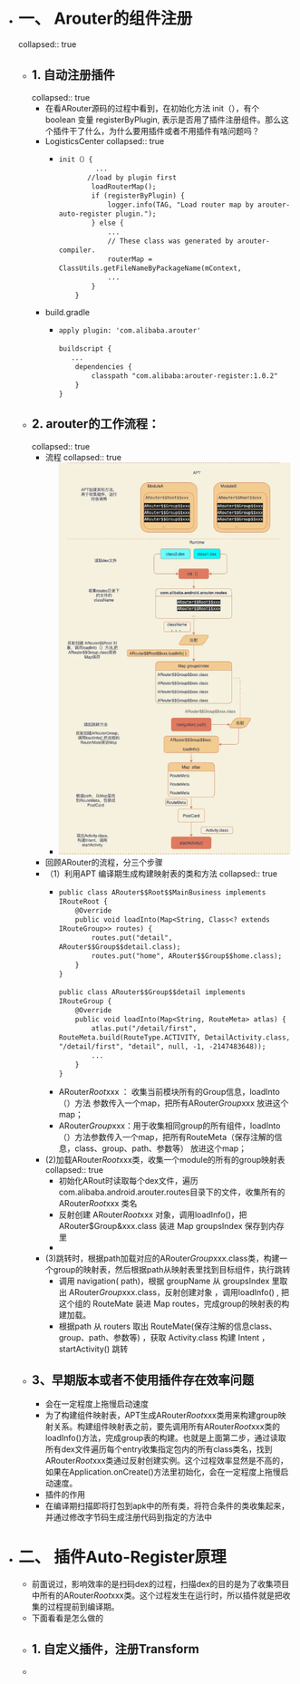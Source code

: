 - # 一、 Arouter的组件注册
  collapsed:: true
	- ## 1. 自动注册插件
	  collapsed:: true
		- 在看ARouter源码的过程中看到，在初始化方法 init（），有个 boolean 变量 registerByPlugin, 表示是否用了插件注册组件。那么这个插件干了什么，为什么要用插件或者不用插件有啥问题吗？
		- LogisticsCenter
		  collapsed:: true
			- ```
			  init（）{
			           ...
			         //load by plugin first
			          loadRouterMap();
			          if (registerByPlugin) {
			              logger.info(TAG, "Load router map by arouter-auto-register plugin.");
			          } else {
			              ...
			              // These class was generated by arouter-compiler.
			              routerMap = ClassUtils.getFileNameByPackageName(mContext, 
			              ...
			          }
			      }
			  ```
		- build.gradle
			- ```
			  apply plugin: 'com.alibaba.arouter'
			  
			  buildscript {
			     ...
			      dependencies {
			          classpath "com.alibaba:arouter-register:1.0.2"
			      }
			  }
			  ```
	- ## 2. arouter的工作流程：
	  collapsed:: true
		- 流程
		  collapsed:: true
			- ![image.png](../assets/image_1684413203491_0.png)
		- 回顾ARouter的流程，分三个步骤
		- （1）利用APT 编译期生成构建映射表的类和方法
		  collapsed:: true
			- ```
			  public class ARouter$$Root$$MainBusiness implements IRouteRoot {
			      @Override
			      public void loadInto(Map<String, Class<? extends IRouteGroup>> routes) {
			          routes.put("detail", ARouter$$Group$$detail.class);
			          routes.put("home", ARouter$$Group$$home.class);
			      }
			  } 
			  
			  public class ARouter$$Group$$detail implements IRouteGroup {
			      @Override
			      public void loadInto(Map<String, RouteMeta> atlas) {
			          atlas.put("/detail/first", RouteMeta.build(RouteType.ACTIVITY, DetailActivity.class, "/detail/first", "detail", null, -1, -2147483648));
			          ...
			      }
			  }
			  ```
			- ARouter$Root$xxx ： 收集当前模块所有的Group信息，loadInto（）方法 参数传入一个map，把所有ARouter$Group$xxx 放进这个map；
			- ARouter$Group$xxx：用于收集相同group的所有组件，loadInto（）方法参数传入一个map，把所有RouteMeta（保存注解的信息，class、group、path、参数等） 放进这个map；
		- (2)加载ARouter$Root$xxx类，收集一个module的所有的group映射表
		  collapsed:: true
			- 初始化ARout时读取每个dex文件，遍历com.alibaba.android.arouter.routes目录下的文件，收集所有的 ARouter$Root$xxx 类名
			- 反射创建 ARouter$Root$xxx 对象，调用loadInfo()，把 ARouter$Group&xxx.class 装进 Map groupsIndex 保存到内存里
			-
		- (3)跳转时，根据path加载对应的ARouter$Group$xxx.class类，构建一个group的映射表，然后根据path从映射表里找到目标组件，执行跳转
			- 调用 navigation( path)，根据 groupName 从 groupsIndex 里取出 ARouter$Group$xxx.class，反射创建对象 ，调用loadInfo() , 把这个组的 RouteMate 装进 Map routes，完成group的映射表的构建加载。
			- 根据path 从 routers 取出 RouteMate(保存注解的信息class、group、path、参数等) ，获取 Activity.class 构建 Intent ，startActivity() 跳转
	- ## 3、早期版本或者不使用插件存在效率问题
		- 会在一定程度上拖慢启动速度
		- 为了构建组件映射表，APT生成ARouter$Root$xxx类用来构建group映射关系。构建组件映射表之前，要先调用所有ARouter$Root$xxx类的loadInfo()方法，完成group表的构建。也就是上面第二步，通过读取所有dex文件遍历每个entry收集指定包内的所有class类名，找到ARouter$Root$xxx类通过反射创建实例。这个过程效率显然是不高的，如果在Application.onCreate()方法里初始化，会在一定程度上拖慢启动速度。
		- 插件的作用
		- 在编译期扫描即将打包到apk中的所有类，将符合条件的类收集起来，并通过修改字节码生成注册代码到指定的方法中
- # 二、 插件Auto-Register原理
	- 前面说过，影响效率的是扫码dex的过程，扫描dex的目的是为了收集项目中所有的ARouter$Root$xxx类。这个过程发生在运行时，所以插件就是把收集的过程提前到编译期。
	- 下面看看是怎么做的
	- ## 1. 自定义插件，注册Transform
	-